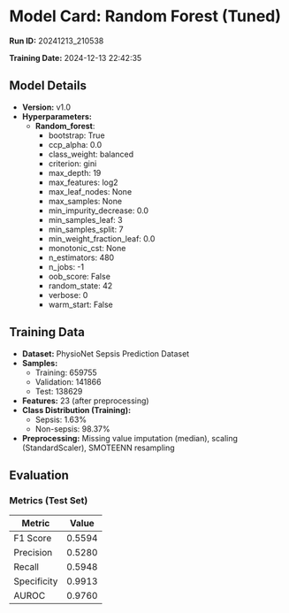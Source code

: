 # Model Card: Random Forest (Tuned)

**Run ID:** 20241213_210538

**Training Date:** 2024-12-13 22:42:35

## Model Details

- **Version:** v1.0
- **Hyperparameters:**
  - **Random_forest**:
    - bootstrap: True
    - ccp_alpha: 0.0
    - class_weight: balanced
    - criterion: gini
    - max_depth: 19
    - max_features: log2
    - max_leaf_nodes: None
    - max_samples: None
    - min_impurity_decrease: 0.0
    - min_samples_leaf: 3
    - min_samples_split: 7
    - min_weight_fraction_leaf: 0.0
    - monotonic_cst: None
    - n_estimators: 480
    - n_jobs: -1
    - oob_score: False
    - random_state: 42
    - verbose: 0
    - warm_start: False

## Training Data

- **Dataset:** PhysioNet Sepsis Prediction Dataset
- **Samples:**
  - Training: 659755
  - Validation: 141866
  - Test: 138629
- **Features:** 23 (after preprocessing)
- **Class Distribution (Training):**
  - Sepsis: 1.63%
  - Non-sepsis: 98.37%
- **Preprocessing:** Missing value imputation (median), scaling (StandardScaler), SMOTEENN resampling

## Evaluation

### Metrics (Test Set)

| Metric | Value |
|---|---|
| F1 Score | 0.5594 |
| Precision | 0.5280 |
| Recall | 0.5948 |
| Specificity | 0.9913 |
| AUROC | 0.9760 |
